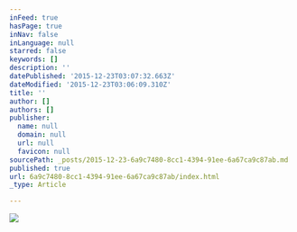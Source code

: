 ```yaml
---
inFeed: true
hasPage: true
inNav: false
inLanguage: null
starred: false
keywords: []
description: ''
datePublished: '2015-12-23T03:07:32.663Z'
dateModified: '2015-12-23T03:06:09.310Z'
title: ''
author: []
authors: []
publisher:
  name: null
  domain: null
  url: null
  favicon: null
sourcePath: _posts/2015-12-23-6a9c7480-8cc1-4394-91ee-6a67ca9c87ab.md
published: true
url: 6a9c7480-8cc1-4394-91ee-6a67ca9c87ab/index.html
_type: Article

---
```

![](https://the-grid-user-content.s3-us-west-2.amazonaws.com/b80d4fad-292c-4f99-9ffe-34327792dc37.jpg)